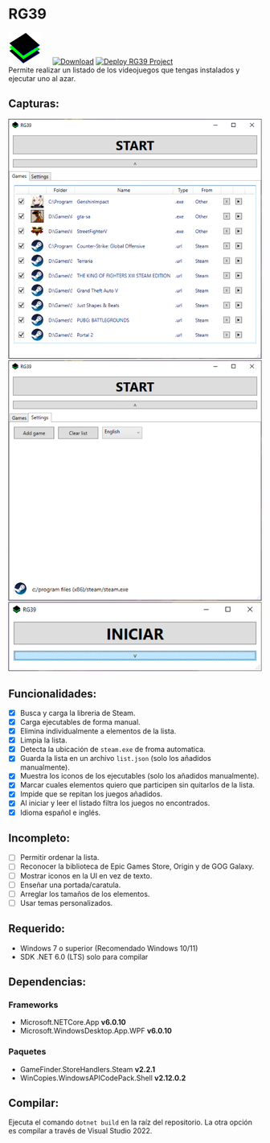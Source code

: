 # RG39
![RG39Icon](/RG39/Assets/Images/RG39.svg)
&nbsp;&nbsp;&nbsp;&nbsp;
[![Download](https://img.shields.io/static/v1?style=flat-square&logo=windows&label=Download&message=windows-x64&color=000099&labelColor=009900)](https://github.com/IgnacioVeiga/RG39/releases/latest/download/RG39.exe)
[![Deploy RG39 Project](https://github.com/IgnacioVeiga/RG39/actions/workflows/deploy-project.yml/badge.svg)](https://github.com/IgnacioVeiga/RG39/actions/workflows/deploy-project.yml)
</br>
Permite realizar un listado de los videojuegos que tengas instalados y ejecutar uno al azar.

## Capturas:
![Screenshot_0000](/RG39/Assets/Images/Screenshot_0000.png "Games")
![Screenshot_0001](/RG39/Assets/Images/Screenshot_0001.png "Settings")
![Screenshot_0002](/RG39/Assets/Images/Screenshot_0002.png "Collapsed")

## Funcionalidades:
- [x] Busca y carga la libreria de Steam.
- [x] Carga ejecutables de forma manual.
- [x] Elimina individualmente a elementos de la lista.
- [x] Limpia la lista.
- [x] Detecta la ubicación de `steam.exe` de froma automatica.
- [x] Guarda la lista en un archivo `list.json` (solo los añadidos manualmente).
- [x] Muestra los iconos de los ejecutables (solo los añadidos manualmente).
- [x] Marcar cuales elementos quiero que participen sin quitarlos de la lista.
- [x] Impide que se repitan los juegos añadidos.
- [x] Al iniciar y leer el listado filtra los juegos no encontrados.
- [x] Idioma español e inglés.

## Incompleto:
- [ ] Permitir ordenar la lista.
- [ ] Reconocer la biblioteca de Epic Games Store, Origin y de GOG Galaxy.
- [ ] Mostrar iconos en la UI en vez de texto.
- [ ] Enseñar una portada/caratula.
- [ ] Arreglar los tamaños de los elementos.
- [ ] Usar temas personalizados.

## Requerido:
- Windows 7 o superior (Recomendado Windows 10/11)
- SDK .NET 6.0 (LTS) solo para compilar

## Dependencias:
### Frameworks
- Microsoft.NETCore.App **v6.0.10**
- Microsoft.WindowsDesktop.App.WPF **v6.0.10**

### Paquetes
- GameFinder.StoreHandlers.Steam **v2.2.1**
- WinCopies.WindowsAPICodePack.Shell **v2.12.0.2**

## Compilar:
Ejecuta el comando `dotnet build` en la raíz del repositorio. La otra opción es compilar a través de Visual Studio 2022.
